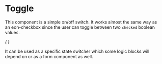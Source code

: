 # Toggle

This component is a simple on/off switch. It works almost the same way as an eon-checkbox since the user can toggle between two `checked` boolean values.  

*(
<doc-playground label="Common Usage" html="true" js="true" css="true" selector="body">
  <template type="html">
    <doc-head>
      <script src="framework/eon/eon.js"></script>
      <script> 
        eon.import([
          "framework/eon/ui/eon-toggle", "framework/custom/doc-playground/doc-showcase"
        ]);
      </script>
    </doc-head>
    <doc-body>
    <doc-showcase label="Standard">
      <eon-toggle label='Toggle label' value='toggle2' name='toggleOptions'></eon-toggle>
    </doc-showcase>
    <doc-showcase label="Disabled">
      <eon-toggle label='Disabled label' value='toggle3' name='toggleOptions' disabled='true'></eon-toggle>
    </doc-showcase>
    </doc-body>
  </template>
</doc-playground>
)*

It can be used as a specific state switcher which some logic blocks will depend on or as a form component as well.
